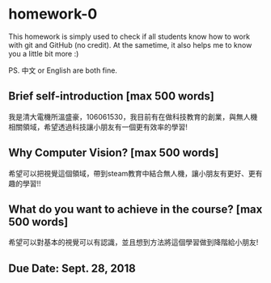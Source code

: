 # homework-0
This homework is simply used to check if all students know how to work with git and GitHub (no credit).
At the sametime, it also helps me to know you a little bit more :)

PS. 中文 or English are both fine.

## Brief self-introduction [max 500 words]
我是清大電機所溫盛豪，106061530，我目前有在做科技教育的創業，與無人機相關領域，希望透過科技讓小朋友有一個更有效率的學習! 
## Why Computer Vision? [max 500 words]
希望可以把視覺這個領域，帶到steam教育中結合無人機，讓小朋友有更好、更有趣的學習!!
## What do you want to achieve in the course? [max 500 words]
希望可以對基本的視覺可以有認識，並且想到方法將這個學習做到降階給小朋友! 
## Due Date: Sept. 28, 2018
